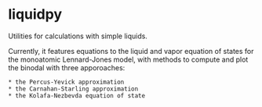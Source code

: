 # liquidpy

Utilities for calculations with simple liquids.

Currently, it features equations to the liquid and vapor equation of states for the monoatomic Lennard-Jones model, with methods to compute and plot the binodal with three apporoaches:

	* the Percus-Yevick approximation
	* the Carnahan-Starling approximation
	* the Kolafa-Nezbevda equation of state


